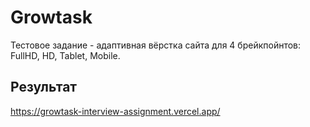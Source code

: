 # Growtask

Тестовое задание - адаптивная вёрстка сайта для 4 брейкпойнтов: FullHD, HD, Tablet, Mobile. 

## Результат
https://growtask-interview-assignment.vercel.app/
